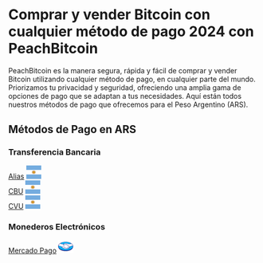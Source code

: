 <body class="payment-methods-page">

# Comprar y vender Bitcoin con cualquier método de pago 2024 con PeachBitcoin

PeachBitcoin es la manera segura, rápida y fácil de comprar y vender Bitcoin utilizando cualquier método de pago, en cualquier parte del mundo. Priorizamos tu privacidad y seguridad, ofreciendo una amplia gama de opciones de pago que se adaptan a tus necesidades. Aquí están todos nuestros métodos de pago que ofrecemos para el Peso Argentino (ARS).

## Métodos de Pago en ARS

### Transferencia Bancaria

<div class="payment-grid">
    <div class="payment-grid-item">
        <a href="/buy-bitcoin-with-ars">Alias</a> 
        <img src="/img/faq/logoimg/argentine.png" width="30px" height="27px" alt="Comprar bitcoin con Alias, Vender bitcoin con Alias">
    </div>
    <div class="payment-grid-item">
        <a href="/buy-bitcoin-with-ars">CBU</a> 
        <img src="/img/faq/logoimg/argentine.png" width="30px" height="27px" alt="Comprar bitcoin con CBU, Vender bitcoin con CBU">
    </div>
    <div class="payment-grid-item">
        <a href="/buy-bitcoin-with-ars">CVU</a> 
        <img src="/img/faq/logoimg/argentine.png" width="30px" height="27px" alt="Comprar bitcoin con CVU, Vender bitcoin con CVU">
    </div>
</div>

### Monederos Electrónicos

<div class="payment-grid">
    <div class="payment-grid-item">
        <a href="/buy-bitcoin-with-mercado-pago">Mercado Pago</a> 
        <img src="/img/faq/logoimg/mercadopago.png" width="30px" height="27px" alt="Comprar bitcoin con Mercado Pago, Vender bitcoin con Mercado Pago">
    </div>
</div>

</body>
